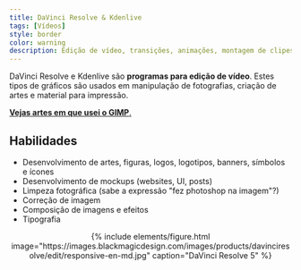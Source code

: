 ```yaml
---
title: DaVinci Resolve & Kdenlive
tags: [Vídeos]
style: border
color: warning
description: Edição de vídeo, transições, animações, montagem de clipes, textos em vídeo.
---
```


DaVinci Resolve e Kdenlive são **programas para edição de vídeo**. Estes tipos de gráficos são usados em manipulação de fotografias, criação de artes e material para impressão.

[**Vejas artes em que usei o GIMP**.]()

## Habilidades

* Desenvolvimento de artes, figuras, logos, logotipos, banners, símbolos e ícones
* Desenvolvimento de mockups (websites, UI, posts)
* Limpeza fotográfica (sabe a expressão "fez photoshop na imagem"?)
* Correção de imagem
* Composição de imagens e efeitos
* Tipografia

<p align="center">{% include elements/figure.html image="https://images.blackmagicdesign.com/images/products/davinciresolve/edit/responsive-en-md.jpg" caption="DaVinci Resolve 5" %}</p>